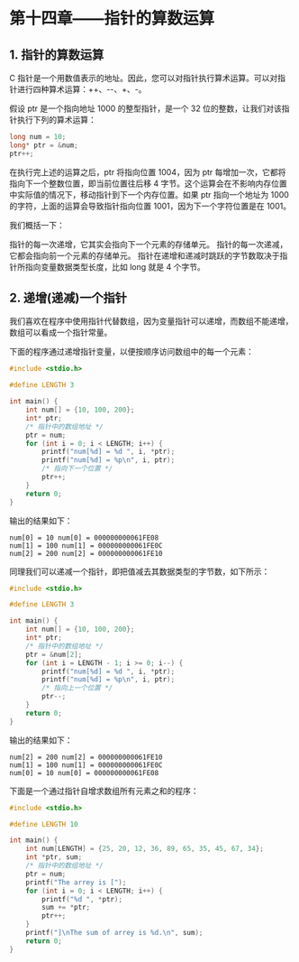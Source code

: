 # 第十四章——指针的算数运算

## 1. 指针的算数运算

C 指针是一个用数值表示的地址。因此，您可以对指针执行算术运算。可以对指针进行四种算术运算：++、--、+、-。

假设 ptr 是一个指向地址 1000 的整型指针，是一个 32 位的整数，让我们对该指针执行下列的算术运算：

```c
long num = 10;
long* ptr = &num;
ptr++;
```

在执行完上述的运算之后，ptr 将指向位置 1004，因为 ptr 每增加一次，它都将指向下一个整数位置，即当前位置往后移 4 字节。这个运算会在不影响内存位置中实际值的情况下，移动指针到下一个内存位置。如果 ptr 指向一个地址为 1000 的字符，上面的运算会导致指针指向位置 1001，因为下一个字符位置是在 1001。

我们概括一下：

指针的每一次递增，它其实会指向下一个元素的存储单元。
指针的每一次递减，它都会指向前一个元素的存储单元。
指针在递增和递减时跳跃的字节数取决于指针所指向变量数据类型长度，比如 long 就是 4 个字节。

## 2. 递增(递减)一个指针

我们喜欢在程序中使用指针代替数组，因为变量指针可以递增，而数组不能递增，数组可以看成一个指针常量。

下面的程序通过递增指针变量，以便按顺序访问数组中的每一个元素：

```c
#include <stdio.h>

#define LENGTH 3

int main() {
    int num[] = {10, 100, 200};
    int* ptr;
    /* 指针中的数组地址 */
    ptr = num;
    for (int i = 0; i < LENGTH; i++) {
        printf("num[%d] = %d ", i, *ptr);
        printf("num[%d] = %p\n", i, ptr);
        /* 指向下一个位置 */
        ptr++;
    }
    return 0;
}
```

输出的结果如下：

```plaintext
num[0] = 10 num[0] = 000000000061FE08
num[1] = 100 num[1] = 000000000061FE0C
num[2] = 200 num[2] = 000000000061FE10
```

同理我们可以递减一个指针，即把值减去其数据类型的字节数，如下所示：

```c
#include <stdio.h>

#define LENGTH 3

int main() {
    int num[] = {10, 100, 200};
    int* ptr;
    /* 指针中的数组地址 */
    ptr = &num[2];
    for (int i = LENGTH - 1; i >= 0; i--) {
        printf("num[%d] = %d ", i, *ptr);
        printf("num[%d] = %p\n", i, ptr);
        /* 指向上一个位置 */
        ptr--;
    }
    return 0;
}
```

输出的结果如下：

```plaintext
num[2] = 200 num[2] = 000000000061FE10
num[1] = 100 num[1] = 000000000061FE0C
num[0] = 10 num[0] = 000000000061FE08
```

下面是一个通过指针自增求数组所有元素之和的程序：

```c
#include <stdio.h>

#define LENGTH 10

int main() {
    int num[LENGTH] = {25, 20, 12, 36, 89, 65, 35, 45, 67, 34};
    int *ptr, sum;
    /* 指针中的数组地址 */
    ptr = num;
    printf("The arrey is [");
    for (int i = 0; i < LENGTH; i++) {
        printf("%d ", *ptr);
        sum += *ptr;
        ptr++;
    }
    printf("]\nThe sum of arrey is %d.\n", sum);
    return 0;
}
```
